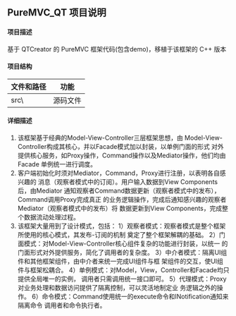 ## PureMVC_QT 项目说明

#### 项目描述
  基于 QTCreator 的 PureMVC 框架代码(包含demo)，移植于该框架的 C++ 版本

#### 项目结构
   文件和路径 | 功能
   -----------|-----------
   src\ | 源码文件
  
#### 详细描述
  1. 该框架基于经典的Model-View-Controller三层框架思想，由
  Model-View-Controller构成其核心，并以Facade模式加以封装，以单例门面的形式
  对外提供核心服务，如Proxy操作，Command操作以及Mediator操作，他们均由Facade
  单例统一进行调度。
  2. 客户端初始化时须对Mediator，Command，Proxy进行注册，以表明各自感兴趣的
  消息（观察者模式中的订阅）。用户输入数据到View Components后，由Mediator
  通知观察者Command数据更新（观察者模式中的发布），Command调用Proxy完成真正
  的业务逻辑操作，完成后通知感兴趣的观察者Mediator（观察者模式中的发布）将
  数据更新到View Components，完成整个数据流动处理过程。
  3. 该框架大量用到了设计模式，包括：
     1）观察者模式：观察者模式是整个框架所使用的核心模式，其发布-订阅的机制
     奠定了整个框架解耦的基础。
     2）门面模式：对Model-View-Controller核心组件复杂的功能进行封装，以统一
     的门面形式对外提供服务，简化了调用者的复杂度。
     3）中介者模式：隔离UI组件和其他框架组件，由中介者来统一完成UI组件与框
     架组件的交互，使UI组件与框架松耦合。
     4）单例模式：对Model，View，Controller和Facade均只提供全局唯一的实例，
     调用者只需调用统一接口即可。
     5）代理模式：Proxy对业务处理和数据访问提供了隔离控制，可以灵活地制定业
     务逻辑之外的操作。
     6）命令模式：Command使用统一的execute命令和INotification通知来隔离命令
     调用者和命令执行者。

